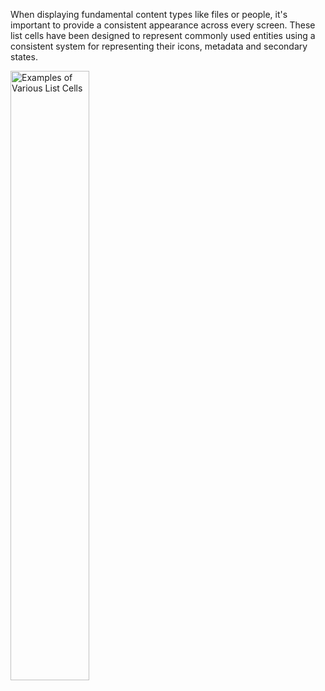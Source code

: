 
When displaying fundamental content types like files or people, it's important to provide a consistent appearance across every screen. These list cells have been designed to represent commonly used entities using a consistent system for representing their icons, metadata and secondary states.

<img src="https://static2.sharepointonline.com/files/fabric/files/hig-media/images/controls/ios/ListCells/ListCells-examples.png" alt="Examples of Various List Cells" style="width: 50%;" />
